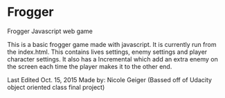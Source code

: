 # Frogger
Frogger Javascript web game

This is a basic frogger game made with javascript. It is currently run from the index.html.
This contains lives settings, enemy settings and player character settings.
It also has a Incremental which add an extra enemy on the screen each time the player makes it to the other end.

Last Edited Oct. 15, 2015
Made by: Nicole Geiger (Bassed off of Udacity object oriented class final project)
